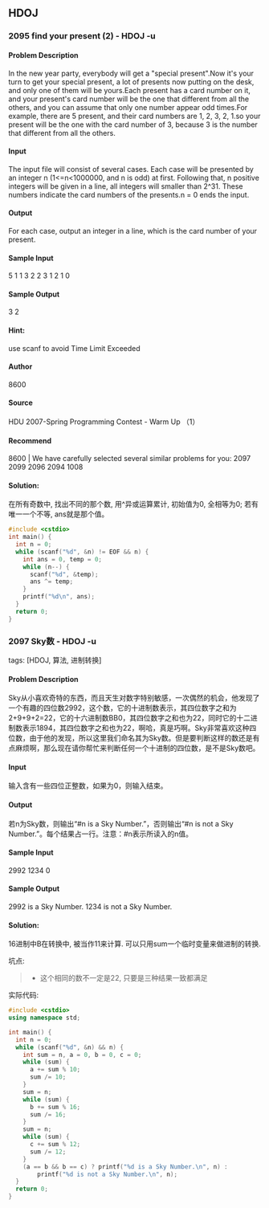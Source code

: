 ## HDOJ

### 2095 find your present (2) - HDOJ -u

#### Problem Description
In the new year party, everybody will get a "special present".Now it's your turn to get your special present, a lot of presents now putting on the desk, and only one of them will be yours.Each present has a card number on it, and your present's card number will be the one that different from all the others, and you can assume that only one number appear odd times.For example, there are 5 present, and their card numbers are 1, 2, 3, 2, 1.so your present will be the one with the card number of 3, because 3 is the number that different from all the others.

#### Input
The input file will consist of several cases. 
Each case will be presented by an integer n (1<=n<1000000, and n is odd) at first. Following that, n positive integers will be given in a line, all integers will smaller than 2^31. These numbers indicate the card numbers of the presents.n = 0 ends the input.

#### Output
For each case, output an integer in a line, which is the card number of your present.
 

#### Sample Input
5
1 1 3 2 2
3
1 2 1
0
 

#### Sample Output
3
2

#### Hint:
use scanf to avoid Time Limit Exceeded
 

#### Author
8600
 

#### Source
HDU 2007-Spring Programming Contest - Warm Up （1）

#### Recommend
8600   |   We have carefully selected several similar problems for you:  2097 2099 2096 2094 1008 

#### Solution:

在所有奇数中, 找出不同的那个数, 用^异或运算累计, 初始值为0, 全相等为0; 若有唯一一个不等, ans就是那个值。

```cpp
#include <cstdio>
int main() {
  int n = 0;
  while (scanf("%d", &n) != EOF && n) {
    int ans = 0, temp = 0;
    while (n--) {
      scanf("%d", &temp);
      ans ^= temp;
    }
    printf("%d\n", ans);
  }
  return 0;
}
```



### 2097 Sky数 - HDOJ -u
tags: [HDOJ, 算法, 进制转换]
#### Problem Description
Sky从小喜欢奇特的东西，而且天生对数字特别敏感，一次偶然的机会，他发现了一个有趣的四位数2992，这个数，它的十进制数表示，其四位数字之和为2+9+9+2=22，它的十六进制数BB0，其四位数字之和也为22，同时它的十二进制数表示1894，其四位数字之和也为22，啊哈，真是巧啊。Sky非常喜欢这种四位数，由于他的发现，所以这里我们命名其为Sky数。但是要判断这样的数还是有点麻烦啊，那么现在请你帮忙来判断任何一个十进制的四位数，是不是Sky数吧。
 

#### Input
输入含有一些四位正整数，如果为0，则输入结束。
 

#### Output
若n为Sky数，则输出“#n is a Sky Number.”，否则输出“#n is not a Sky Number.”。每个结果占一行。注意：#n表示所读入的n值。
 

#### Sample Input
2992
1234
0
 

#### Sample Output
2992 is a Sky Number.
1234 is not a Sky Number.


#### Solution:

16进制中B在转换中, 被当作11来计算.
可以只用sum一个临时变量来做进制的转换.

坑点:
> * 这个相同的数不一定是22, 只要是三种结果一致都满足

实际代码:
```cpp
#include <cstdio>
using namespace std;

int main() {
  int n = 0;
  while (scanf("%d", &n) && n) {
    int sum = n, a = 0, b = 0, c = 0;
    while (sum) {
      a += sum % 10;
      sum /= 10;
    }
    sum = n;
    while (sum) {
      b += sum % 16;
      sum /= 16;
    }
    sum = n;
    while (sum) {
      c += sum % 12;
      sum /= 12;
    }
    (a == b && b == c) ? printf("%d is a Sky Number.\n", n) :
        printf("%d is not a Sky Number.\n", n);
  }
  return 0;
}
```
